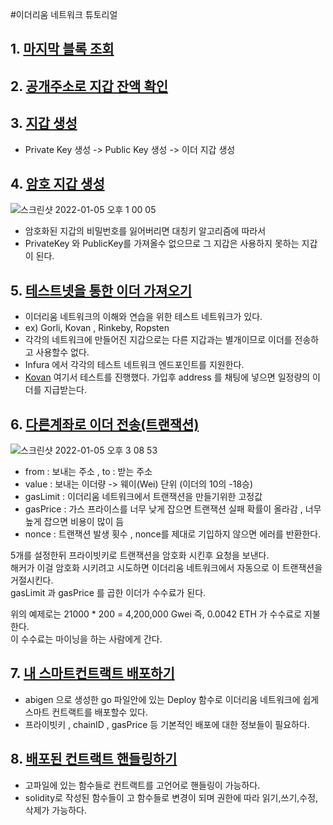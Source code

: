 #이더리움 네트워크 튜토리얼

## 1. [마지막 블록 조회](https://github.com/myungsworld/ethereum/blob/main/go/tutorial/1.lastest_block_number.go)



## 2. [공개주소로 지갑 잔액 확인](https://github.com/myungsworld/ethereum/blob/main/go/tutorial/2.get_ether_from_address.go)



## 3. [지갑 생성](https://github.com/myungsworld/ethereum/blob/main/go/tutorial/3.generate_wallet.go)

- Private Key 생성 -> Public Key 생성 -> 이더 지갑 생성 



## 4. [암호 지갑 생성](https://github.com/myungsworld/ethereum/blob/main/go/tutorial/4.generate_ehtereum_keystore_wallet.go)

![스크린샷 2022-01-05 오후 1 00 05](https://user-images.githubusercontent.com/56465854/148158568-8d554bfc-54ba-4766-a513-1414ee32d8e8.png)

- 암호화된 지갑의 비밀번호를 잃어버리면 대칭키 알고리즘에 따라서
- PrivateKey 와 PublicKey를 가져올수 없으므로 그 지갑은 사용하지 못하는 지갑이 된다.



## 5. [테스트넷을 통한 이더 가져오기](https://github.com/myungsworld/ethereum/blob/main/go/tutorial/5.get_ether_from_test_network.go)

- 이더리움 네트워크의 이해와 연습을 위한 테스트 네트워크가 있다.
- ex) Gorli, Kovan , Rinkeby, Ropsten 
- 각각의 네트워크에 만들어진 지갑으로는 다른 지갑과는 별개이므로 이더를 전송하고 사용할수 없다.
- Infura 에서 각각의 테스트 네트워크 엔드포인트를 지원한다.
- [Kovan](https://gitter.im/kovan-testnet/faucet) 여기서 테스트를 진행했다. 가입후 address 를 채팅에 넣으면 일정량의 이더를 지급받는다.



## 6. [다른계좌로 이더 전송(트랜잭션)](https://github.com/myungsworld/ethereum/blob/main/go/tutorial/6.make_transaction.go)

![스크린샷 2022-01-05 오후 3 08 53](https://user-images.githubusercontent.com/56465854/148168594-afaaae30-dca1-47cc-ab7e-ebcb68e747d2.png)



- from : 보내는 주소 , to : 받는 주소
- value : 보내는 이더량 -> 웨이(Wei) 단위 (이더의 10의 -18승)
- gasLimit : 이더리움 네트워크에서 트랜잭션을 만들기위한 고정값
- gasPrice : 가스 프라이스를 너무 낮게 잡으면 트랜잭션 실패 확률이 올라감 , 너무 높게 잡으면 비용이 많이 듬
- nonce : 트랜잭션 발생 횟수 , nonce를 제대로 기입하지 않으면 에러를 반환한다.

5개를 설정한뒤 프라이빗키로 트랜잭션을 암호화 시킨후 요청을 보낸다.   
해커가 이걸 암호화 시키려고 시도하면 이더리움 네트워크에서 자동으로 이 트랜잭션을 거절시킨다.   
gasLimit 과 gasPrice 를 곱한 이더가 수수료가 된다.

위의 예제로는 21000 * 200 = 4,200,000 Gwei 즉, 0.0042 ETH 가 수수료로 지불한다.   
이 수수료는 마이닝을 하는 사람에게 간다.

## 7. [내 스마트컨트랙트 배포하기]()

- abigen 으로 생성한 go 파일안에 있는 Deploy 함수로 이더리움 네트워크에 쉽게 스마트 컨트랙트를 배포할수 있다.
- 프라이빗키 , chainID , gasPrice 등 기본적인 배포에 대한 정보들이 필요하다.

## 8. [배포된 컨트랙트 핸들링하기]()

- 고파일에 있는 함수들로 컨트랙트를 고언어로 핸들링이 가능하다.
- solidity로 작성된 함수들이 고 함수들로 변경이 되며 권한에 따라 읽기,쓰기,수정,삭제가 가능하다.


